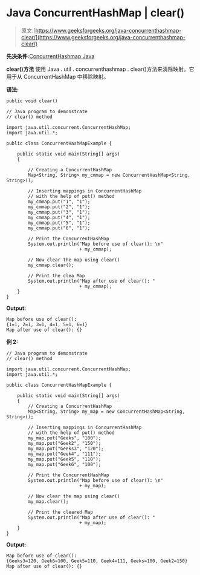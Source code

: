 # Java ConcurrentHashMap | clear()

> 原文:[https://www.geeksforgeeks.org/java-concurrenthashmap-clear/](https://www.geeksforgeeks.org/java-concurrenthashmap-clear/)

**先决条件:**[ConcurrentHashmap Java](https://www.geeksforgeeks.org/concurrenthashmap-in-java/)

**clear()方法**
使用 Java . util . concurrenthashmap . clear()方法来清除映射。它用于从 ConcurrentHashMap 中移除映射。

**语法:**

```
public void clear()
```

```
// Java program to demonstrate
// clear() method

import java.util.concurrent.ConcurrentHashMap;
import java.util.*;

public class ConcurrentHashMapExample {

    public static void main(String[] args)
    {

        // Creating a ConcurrentHashMap
        Map<String, String> my_cmmap = new ConcurrentHashMap<String, String>();

        // Inserting mappings in ConcurrentHashMap
        // with the help of put() method
        my_cmmap.put("1", "1");
        my_cmmap.put("2", "1");
        my_cmmap.put("3", "1");
        my_cmmap.put("4", "1");
        my_cmmap.put("5", "1");
        my_cmmap.put("6", "1");

        // Print the ConcurrentHashMap
        System.out.println("Map before use of clear(): \n"
                           + my_cmmap);

        // Now clear the map using clear()
        my_cmmap.clear();

        // Print the clea Map
        System.out.println("Map after use of clear(): "
                           + my_cmmap);
    }
}
```

**Output:**

```
Map before use of clear(): 
{1=1, 2=1, 3=1, 4=1, 5=1, 6=1}
Map after use of clear(): {}

```

**例 2:**

```
// Java program to demonstrate
// clear() method

import java.util.concurrent.ConcurrentHashMap;
import java.util.*;

public class ConcurrentHashMapExample {

    public static void main(String[] args)
    {
        // Creating a ConcurrentHashMap
        Map<String, String> my_map = new ConcurrentHashMap<String, String>();

        // Inserting mappings in ConcurrentHashMap
        // with the help of put() method
        my_map.put("Geeks", "100");
        my_map.put("Geek2", "150");
        my_map.put("Geeks3", "120");
        my_map.put("Geek4", "111");
        my_map.put("Geek5", "110");
        my_map.put("Geek6", "100");

        // Print the ConcurrentHashMap
        System.out.println("Map before use of clear(): \n"
                           + my_map);

        // Now clear the map using clear()
        my_map.clear();

        // Print the cleared Map
        System.out.println("Map after use of clear(): "
                           + my_map);
    }
}
```

**Output:**

```
Map before use of clear(): 
{Geeks3=120, Geek6=100, Geek5=110, Geek4=111, Geeks=100, Geek2=150}
Map after use of clear(): {}

```